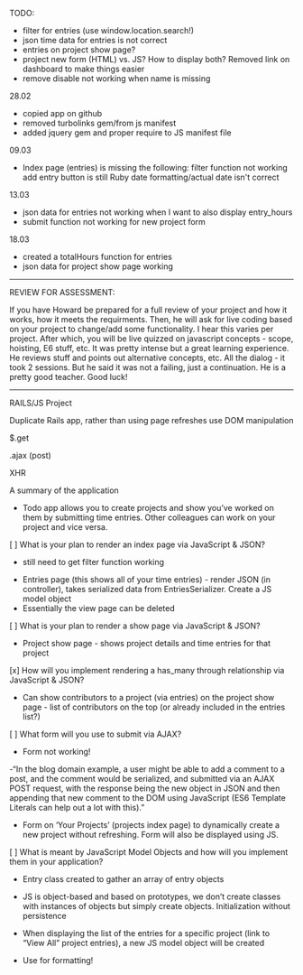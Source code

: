 TODO:
- filter for entries (use window.location.search!)
- json time data for entries is not correct
- entries on project show page?
- project new form (HTML) vs. JS? How to display both? Removed link on dashboard to make things easier
- remove disable not working when name is missing

28.02
- copied app on github
- removed turbolinks gem/from js manifest
- added jquery gem and proper require to JS manifest file


09.03
- Index page (entries) is missing the following:
	filter function not working
	add entry button is still Ruby
	date formatting/actual date isn't correct

13.03
- json data for entries not working when I want to also display entry_hours
- submit function not working for new project form

18.03
- created a totalHours function for entries
- json data for project show page working

**********************

REVIEW FOR ASSESSMENT:

If you have Howard be prepared for a full review of your project and how it works, how it meets the requirments.  Then, he will ask for live coding based on your project to change/add some functionality.  I hear this varies per project.  After which, you will be live quizzed on javascript concepts - scope, hoisting, E6 stuff, etc.  It was pretty intense but a great learning experience. He reviews stuff and points out alternative concepts, etc.  All the dialog - it took 2 sessions.  But he said it was not a failing, just a continuation.  He is a pretty good teacher.  Good luck!


**********************

RAILS/JS Project

Duplicate Rails app, rather than using page refreshes use DOM manipulation

$.get

.ajax (post)

XHR

A summary of the application

- Todo app allows you to create projects and show you’ve worked on them by submitting time entries. Other colleagues can work on your project and vice versa. 

[ ] What is your plan to render an index page via JavaScript & JSON?

* still need to get filter function working

- Entries page (this shows all of your time entries) - render JSON (in controller), takes serialized data from EntriesSerializer. Create a JS model object
- Essentially the view page can be deleted

[ ] What is your plan to render a show page via JavaScript & JSON?

- Project show page - shows project details and time entries for that project

[x] How will you implement rendering a has_many through relationship via JavaScript & JSON?

- Can show contributors to a project (via entries) on the project show page - list of contributors on the top (or already included in the entries list?)

[ ] What form will you use to submit via AJAX?
* Form not working!

-“In the blog domain example, a user might be able to add a comment to a post, and the comment would be serialized, and submitted via an AJAX POST request, with the response being the new object in JSON and then appending that new comment to the DOM using JavaScript (ES6 Template Literals can help out a lot with this).” 

- Form on ‘Your Projects’ (projects index page) to dynamically create a new project without refreshing. Form will also be displayed using JS.

[ ] What is meant by JavaScript Model Objects and how will you implement them in your application?
* Entry class created to gather an array of entry objects

- JS is object-based and based on prototypes, we don’t create classes with instances of objects but simply create objects. Initialization without persistence

- When displaying the list of the entries for a specific project (link to “View All” project entries), a new JS model object will be created 

- Use for formatting!


